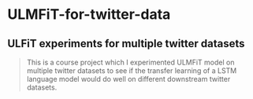 # **ULMFiT**-for-twitter-data
## **ULFiT** experiments for multiple twitter datasets

>This is a course project which I experimented ULMFiT model on multiple twitter datasets to see if the transfer learning of a LSTM language model would do well on different downstream twitter datasets.

